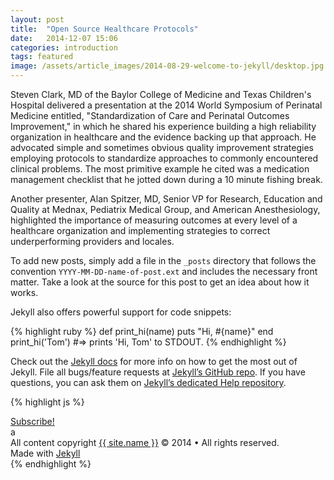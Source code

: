 ```yaml
---
layout: post
title:  "Open Source Healthcare Protocols"
date:   2014-12-07 15:06
categories: introduction
tags: featured
image: /assets/article_images/2014-08-29-welcome-to-jekyll/desktop.jpg
---
```

Steven Clark, MD of the Baylor College of Medicine and Texas Children's Hospital delivered a presentation at the 2014 World Symposium of Perinatal Medicine entitled, "Standardization of Care and Perinatal Outcomes Improvement," in which he shared his experience building a high reliability organization in healthcare and the evidence backing up that approach. He advocated simple and sometimes obvious quality improvement strategies employing protocols to standardize approaches to commonly encountered clinical problems. The most primitive example he cited was a medication management checklist that he jotted down during a 10 minute fishing break.

Another presenter, Alan Spitzer, MD, Senior VP for Research, Education and Quality at Mednax, Pediatrix Medical Group, and American Anesthesiology, highlighted the importance of measuring outcomes at every level of a healthcare organization and implementing strategies to correct underperforming providers and locales.

To add new posts, simply add a file in the `_posts` directory that follows the convention `YYYY-MM-DD-name-of-post.ext` and includes the necessary front matter. Take a look at the source for this post to get an idea about how it works.

Jekyll also offers powerful support for code snippets:

{% highlight ruby %}
def print_hi(name)
  puts "Hi, #{name}"
end
print_hi('Tom')
#=> prints 'Hi, Tom' to STDOUT.
{% endhighlight %}

Check out the [Jekyll docs][jekyll] for more info on how to get the most out of Jekyll. File all bugs/feature requests at [Jekyll’s GitHub repo][jekyll-gh]. If you have questions, you can ask them on [Jekyll’s dedicated Help repository][jekyll-help].

{% highlight js %}

<footer class="site-footer">
 <a class="subscribe" href="{{ "/feed.xml" | prepend: site.baseurl }}"> <span class="tooltip"> <i class="fa fa-rss"></i> Subscribe!</span></a>
  <div class="inner">a
   <section class="copyright">All content copyright <a href="mailto:{{ site.email}}">{{ site.name }}</a> &copy; 2014 &bull; All rights reserved.</section>
   <section class="poweredby">Made with <a href="http://jekyllrb.com"> Jekyll</a></section>
  </div>
</footer>
{% endhighlight %}


[jekyll]:      http://jekyllrb.com
[jekyll-gh]:   https://github.com/jekyll/jekyll
[jekyll-help]: https://github.com/jekyll/jekyll-help
